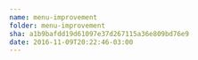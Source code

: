 ```yaml
---
name: menu-improvement
folder: menu-improvement
sha: a1b9bafdd19d61097e37d267115a36e809bd76e9
date: 2016-11-09T20:22:46-03:00
---
```

